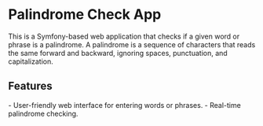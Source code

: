 <h1>  Palindrome Check App</h1>
<p>This is a Symfony-based web application that checks if a given word or phrase is a palindrome. A palindrome is a sequence of characters that reads the same forward and backward, ignoring spaces, punctuation, and capitalization.<p>

<h2>Features</h2>
- User-friendly web interface for entering words or phrases.
- Real-time palindrome checking.
